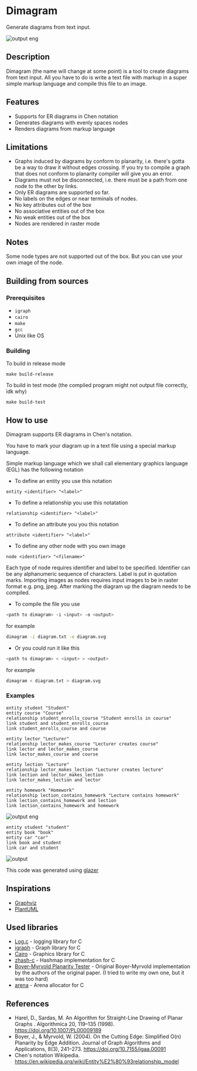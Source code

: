 # Dimagram

Generate diagrams from text input.

![output eng](https://github.com/user-attachments/assets/afc4834d-afdd-4e93-9a57-0bedf970a723)

## Description

Dimagram (the name will change at some point) is a tool to create diagrams from text input.
All you have to do is write a text file with markup in a super simple markup language and compile this file to an image.

## Features

- Supports for ER diagrams in Chen notation
- Generates diagrams with evenly spaces nodes
- Renders diagrams from markup language

## Limitations

- Graphs induced by diagrams by conform to planarity, i.e. there's gotta be a way to draw it without edges crossing. If you try to compile a graph that does not conform to planarity compiler will give you an error.
- Diagrams must not be disconnected, i.e. there must be a path from one node to the other by links.
- Only ER diagrams are supported so far.
- No labels on the edges or near terminals of nodes.
- No key attributes out of the box
- No associative entities out of the box
- No weak entities out of the box
- Nodes are rendered in raster mode

## Notes

Some node types are not supported out of the box. But you can use your own image of the node.

## Building from sources

### Prerequisites

- `igraph`
- `cairo`
- `make`
- `gcc`
- Unix like OS

### Building

To build in release mode

```
make build-release
```

To build in test mode (the compiled program might not output file correctly, idk why)

```
make build-test
```

## How to use

Dimagram supports ER diagrams in Chen's notation.

You have to mark your diagram up in a text file using a special markup language.

Simple markup language which we shall call elementary graphics language (EGL) has the following notation
- To define an entity you use this notation
```
entity <identifier> "<label>"
```
- To define a relationship you use this notatation
```
relationship <identifier> "<label>"
```
- To define an attribute you you this notation
```
attribute <identifier> "<label>"
```
- To define any other node with you own image
```
node <identifier> "<filename>"
```
Each type of node requires identifier and label to be specified. Identifier can be any alphanumeric sequence of characters. 
Label is put in quotation marks. Importing images as nodes requires input images to be in raster format e.g. png, jpeg.
After marking the diagram up the diagram needs to be compiled.

- To compile the file you use
```sh
<path to dimagram> -i <input> -o <output>
```
for example
```sh
dimagram -i diagram.txt -o diagram.svg
```

- Or you could run it like this
```sh
<path to dimagram> < <input> > <output>
```
for example
```sh
dimagram < diagram.txt > diagram.svg
```

### Examples
```egl
entity student "Student"
entity course "Course"
relationship student_enrolls_course "Student enrolls in course"
link student and student_enrolls_course
link student_enrolls_course and course

entity lector "Lecturer"
relationship lector_makes_course "Lecturer creates course"
link lector and lector_makes_course
link lector_makes_course and course

entity lection "Lecture"
relationship lector_makes_lection "Lecturer creates lecture"
link lection and lector_makes_lection
link lector_makes_lection and lector

entity homework "Homework"
relationship lection_contains_homework "Lecture contains homework"
link lection_contains_homework and lection
link lection_contains_homework and homework
```
![output eng](https://github.com/user-attachments/assets/afc4834d-afdd-4e93-9a57-0bedf970a723)

```egl
entity student "student"
entity book "book"
entity car "car"
link book and student
link car and student
```
![output](https://github.com/user-attachments/assets/efff3756-57e5-4ef3-923f-af587c56c308)

This code was generated using [glazer](https://github.com/EvorsioDev/Glazer)

## Inspirations

- [Graphviz](https://www.graphviz.org/)
- [PlantUML](https://plantuml.com/)

## Used libraries

- [Log.c](https://github.com/rxi/log.c/) - logging library for C
- [igraph](https://igraph.org/c/) - Graph library for C
- [Cairo](https://www.cairographics.org/) - Graphics library for C
- [zhash-c](https://github.com/zfletch/zhash-c) - Hashmap implementation for C
- [Boyer-Myrvold Planarity Tester](https://jgaa.info/index.php/jgaa/article/view/paper91) - Original Boyer-Myrvold implementation by the authors of the original paper. (I tried to write my own one, but it was too hard)
- [arena](https://github.com/tsoding/arena) - Arena allocator for C

## References

- Harel, D., Sardas, M. An Algorithm for Straight-Line Drawing of Planar Graphs . Algorithmica 20, 119–135 (1998). https://doi.org/10.1007/PL00009189
- Boyer, J., & Myrvold, W. (2004). On the Cutting Edge: Simplified O(n) Planarity by Edge Addition. Journal of Graph Algorithms and Applications, 8(3), 241–273. https://doi.org/10.7155/jgaa.00091
- Chen's notation Wikipedia. https://en.wikipedia.org/wiki/Entity%E2%80%93relationship_model
